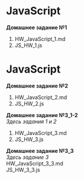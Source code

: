 # **JavaScript**

**Домашнее задание №1**  
1. HW_JavaScript_1.md  
2. JS_HW_1.js  

# **JavaScript**

**Домашнее задание №2**  
1. HW_JavaScript_2.md 
2. JS_HW_2.js  

**Домашнее задание №3_1-2**  
*Здесь задания 1 и 2*  
1. HW_JavaScript_3.md 
2. JS_HW_3.js

**Домашнее задание №3_3**  
*Здесь задание 3*  
HW_JavaScript_3_3.md  
JS_HW_3_3.js  
